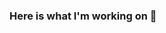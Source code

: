 ### Here is what I'm working on 👋

<!--
**ilhamsabir/ilhamsabir** is a ✨ _special_ ✨ repository because its `README.md` (this file) appears on your GitHub profile.

Here are some ideas to get you started:

- 🔭 I’m currently working on OrderOnline Apps
- 🌱 I’m currently learning Software Architecture
- 💬 Ask me about Javascript/php
- 📫 How to reach me: twitter.com/ilhamsabir
- ⚡ Fun fact: I ❤ Game 🎮
-->
